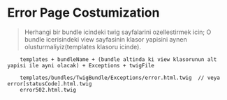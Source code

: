 # Error Page Costumization

> Herhangi bir bundle icindeki twig sayfalarini ozellestirmek icin; O bundle icerisindeki view sayfasinin klasor yapisini aynen olusturmaliyiz(templates klasoru icinde). 


```
    templates + bundleName + (bundle altinda ki view klasorunun alt yapisi ile ayni olacak) + Exceptions + twigFile 

    templates/bundles/TwigBundle/Exceptions/error.html.twig  // veya error[statusCode].html.twig
    error502.html.twig
```

